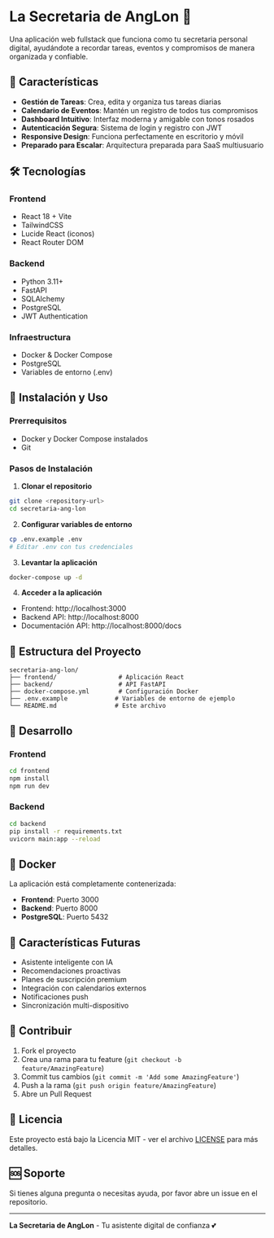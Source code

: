 # La Secretaria de AngLon 🎀

Una aplicación web fullstack que funciona como tu secretaria personal digital, ayudándote a recordar tareas, eventos y compromisos de manera organizada y confiable.

## 🚀 Características

- **Gestión de Tareas**: Crea, edita y organiza tus tareas diarias
- **Calendario de Eventos**: Mantén un registro de todos tus compromisos
- **Dashboard Intuitivo**: Interfaz moderna y amigable con tonos rosados
- **Autenticación Segura**: Sistema de login y registro con JWT
- **Responsive Design**: Funciona perfectamente en escritorio y móvil
- **Preparado para Escalar**: Arquitectura preparada para SaaS multiusuario

## 🛠️ Tecnologías

### Frontend
- React 18 + Vite
- TailwindCSS
- Lucide React (iconos)
- React Router DOM

### Backend
- Python 3.11+
- FastAPI
- SQLAlchemy
- PostgreSQL
- JWT Authentication

### Infraestructura
- Docker & Docker Compose
- PostgreSQL
- Variables de entorno (.env)

## 🚀 Instalación y Uso

### Prerrequisitos
- Docker y Docker Compose instalados
- Git

### Pasos de Instalación

1. **Clonar el repositorio**
```bash
git clone <repository-url>
cd secretaria-ang-lon
```

2. **Configurar variables de entorno**
```bash
cp .env.example .env
# Editar .env con tus credenciales
```

3. **Levantar la aplicación**
```bash
docker-compose up -d
```

4. **Acceder a la aplicación**
- Frontend: http://localhost:3000
- Backend API: http://localhost:8000
- Documentación API: http://localhost:8000/docs

## 📁 Estructura del Proyecto

```
secretaria-ang-lon/
├── frontend/                 # Aplicación React
├── backend/                  # API FastAPI
├── docker-compose.yml        # Configuración Docker
├── .env.example             # Variables de entorno de ejemplo
└── README.md                # Este archivo
```

## 🔧 Desarrollo

### Frontend
```bash
cd frontend
npm install
npm run dev
```

### Backend
```bash
cd backend
pip install -r requirements.txt
uvicorn main:app --reload
```

## 🐳 Docker

La aplicación está completamente contenerizada:

- **Frontend**: Puerto 3000
- **Backend**: Puerto 8000  
- **PostgreSQL**: Puerto 5432

## 📱 Características Futuras

- Asistente inteligente con IA
- Recomendaciones proactivas
- Planes de suscripción premium
- Integración con calendarios externos
- Notificaciones push
- Sincronización multi-dispositivo

## 🤝 Contribuir

1. Fork el proyecto
2. Crea una rama para tu feature (`git checkout -b feature/AmazingFeature`)
3. Commit tus cambios (`git commit -m 'Add some AmazingFeature'`)
4. Push a la rama (`git push origin feature/AmazingFeature`)
5. Abre un Pull Request

## 📄 Licencia

Este proyecto está bajo la Licencia MIT - ver el archivo [LICENSE](LICENSE) para más detalles.

## 🆘 Soporte

Si tienes alguna pregunta o necesitas ayuda, por favor abre un issue en el repositorio.

---

**La Secretaria de AngLon** - Tu asistente digital de confianza 💕
